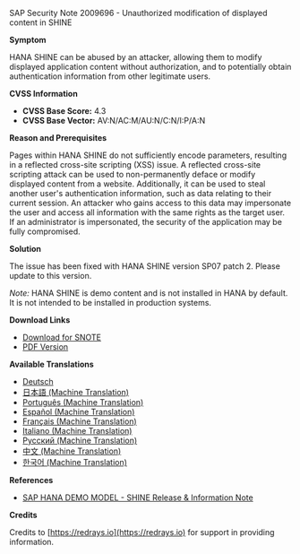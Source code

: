 SAP Security Note 2009696 - Unauthorized modification of displayed content in SHINE

**Symptom**

HANA SHINE can be abused by an attacker, allowing them to modify displayed application content without authorization, and to potentially obtain authentication information from other legitimate users.

**CVSS Information**

- **CVSS Base Score:** 4.3
- **CVSS Base Vector:** AV:N/AC:M/AU:N/C:N/I:P/A:N

**Reason and Prerequisites**

Pages within HANA SHINE do not sufficiently encode parameters, resulting in a reflected cross-site scripting (XSS) issue. A reflected cross-site scripting attack can be used to non-permanently deface or modify displayed content from a website. Additionally, it can be used to steal another user's authentication information, such as data relating to their current session. An attacker who gains access to this data may impersonate the user and access all information with the same rights as the target user. If an administrator is impersonated, the security of the application may be fully compromised.

**Solution**

The issue has been fixed with HANA SHINE version SP07 patch 2. Please update to this version.

*Note:* HANA SHINE is demo content and is not installed in HANA by default. It is not intended to be installed in production systems.

**Download Links**

- [Download for SNOTE](https://notesdownloads.sap.com/note/0040000017862192017)
- [PDF Version](https://me.sap.com/sap/support/sfm/notes/print/0002009696?language=en-US&token=898919EFDE839706B400B4A4259BA609)

**Available Translations**

- [Deutsch](https://me.sap.com/notes/0002009696/D)
- [日本語 (Machine Translation)](https://me.sap.com/notes/0002009696/J)
- [Português (Machine Translation)](https://me.sap.com/notes/0002009696/P)
- [Español (Machine Translation)](https://me.sap.com/notes/0002009696/S)
- [Français (Machine Translation)](https://me.sap.com/notes/0002009696/F)
- [Italiano (Machine Translation)](https://me.sap.com/notes/0002009696/I)
- [Русский (Machine Translation)](https://me.sap.com/notes/0002009696/R)
- [中文 (Machine Translation)](https://me.sap.com/notes/0002009696/1)
- [한국어 (Machine Translation)](https://me.sap.com/notes/0002009696/3)

**References**

- [SAP HANA DEMO MODEL - SHINE Release & Information Note](https://me.sap.com/notes/1934114)

**Credits**

Credits to [https://redrays.io](https://redrays.io) for support in providing information.